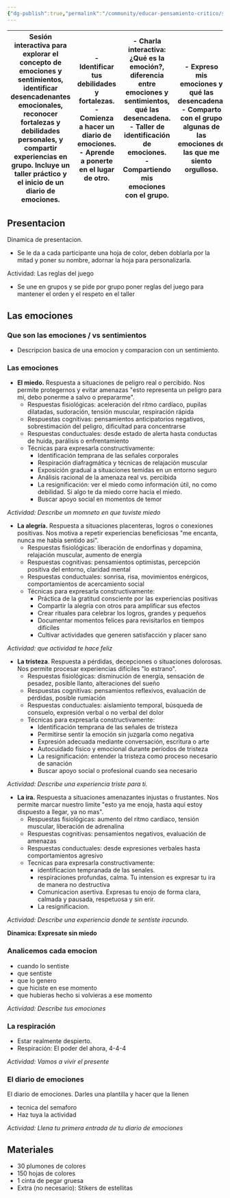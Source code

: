 ```yaml
---
{"dg-publish":true,"permalink":"/community/educar-pensamiento-critico/skeleton-reconocimiento-de-emociones/","created":"2025-04-02T09:10","updated":"2025-04-02T11:34"}
---
```


| Sesión interactiva para explorar el concepto de emociones y sentimientos, identificar desencadenantes emocionales, reconocer fortalezas y debilidades personales, y compartir experiencias en grupo. Incluye un taller práctico y el inicio de un diario de emociones. | - Identificar tus debilidades y fortalezas. <br> - Comienza a hacer un diario de emociones. <br> - Aprende a ponerte en el lugar de otro. | - Charla interactiva: ¿Qué es la emoción?, diferencia entre emociones y sentimientos, qué las desencadena. <br> - Taller de identificación de emociones. <br> - Compartiendo mis emociones con el grupo. | - Expreso mis emociones y qué las desencadena. <br> - Comparto con el grupo algunas de las emociones de las que me siento orgulloso. |
| ---------------------------------------------------------------------------------------------------------------------------------------------------------------------------------------------------------------------------------------------------------------------- | ----------------------------------------------------------------------------------------------------------------------------------------- | -------------------------------------------------------------------------------------------------------------------------------------------------------------------------------------------------------- | ------------------------------------------------------------------------------------------------------------------------------------ |

## Presentacion
Dinamica de presentacion.
- Se le da a cada participante una hoja de color, deben doblarla por la mitad y poner su nombre, adornar la hoja para personalizarla.

Actividad: Las reglas del juego
- Se une en grupos y se pide por grupo poner reglas del juego para mantener el orden y el respeto en el taller
## Las emociones
### Que son las emociones / vs sentimientos
- Descripcion basica de una emocion y comparacion con un sentimiento.
### Las emociones
- **El miedo.** Respuesta a situaciones de peligro real o percibido. Nos permite protegernos y evitar amenazas "esto representa un peligro para mí, debo ponerme a salvo o prepararme".
  - Respuestas fisiológicas: aceleración del ritmo cardíaco, pupilas dilatadas, sudoración, tensión muscular, respiración rápida
  - Respuestas cognitivas: pensamientos anticipatorios negativos, sobrestimación del peligro, dificultad para concentrarse
  - Respuestas conductuales: desde estado de alerta hasta conductas de huida, parálisis o enfrentamiento
  - Técnicas para expresarla constructivamente:
    - Identificación temprana de las señales corporales
    - Respiración diafragmática y técnicas de relajación muscular
    - Exposición gradual a situaciones temidas en un entorno seguro
    - Análisis racional de la amenaza real vs. percibida
    - La resignificación: ver el miedo como información útil, no como debilidad. Si algo te da miedo corre hacia el miedo.
    - Buscar apoyo social en momentos de temor

*Actividad: Describe un momneto en que tuviste miedo*

- **La alegría.** Respuesta a situaciones placenteras, logros o conexiones positivas. Nos motiva a repetir experiencias beneficiosas "me encanta, nunca me habia sentido asi".
  - Respuestas fisiológicas: liberación de endorfinas y dopamina, relajación muscular, aumento de energía
  - Respuestas cognitivas: pensamientos optimistas, percepción positiva del entorno, claridad mental
  - Respuestas conductuales: sonrisa, risa, movimientos enérgicos, comportamientos de acercamiento social
  - Técnicas para expresarla constructivamente:
    - Práctica de la gratitud consciente por las experiencias positivas
    - Compartir la alegría con otros para amplificar sus efectos
    - Crear rituales para celebrar los logros, grandes y pequeños
    - Documentar momentos felices para revisitarlos en tiempos difíciles
    - Cultivar actividades que generen satisfacción y placer sano

*Actividad: que actividad te hace feliz*

- **La tristeza**. Respuesta a pérdidas, decepciones o situaciones dolorosas. Nos permite procesar experiencias difíciles "lo estrano".
  - Respuestas fisiológicas: disminución de energía, sensación de pesadez, posible llanto, alteraciones del sueño
  - Respuestas cognitivas: pensamientos reflexivos, evaluación de pérdidas, posible rumiación
  - Respuestas conductuales: aislamiento temporal, búsqueda de consuelo, expresión verbal o no verbal del dolor
  - Técnicas para expresarla constructivamente:
    - Identificación temprana de las señales de tristeza
    - Permitirse sentir la emoción sin juzgarla como negativa
    - Expresión adecuada mediante conversación, escritura o arte
    - Autocuidado físico y emocional durante períodos de tristeza
    - La resignificación: entender la tristeza como proceso necesario de sanación
    - Buscar apoyo social o profesional cuando sea necesario

*Actividad: Describe una experiencia triste para ti.*

- **La ira.** Respuesta a situaciones amenazantes injustas o frustantes. Nos permite marcar nuestro limite "esto ya me enoja, hasta aquí estoy dispuesto a llegar, ya no mas".
	- Respuestas fisiológicas: aumento del ritmo cardíaco, tensión muscular, liberación de adrenalina
	- Respuestas cognitivas: pensamientos negativos, evaluación de amenazas
	- Respuestas conductuales: desde expresiones verbales hasta comportamientos agresivo
	- Tecnicas para expresarla constructivamente:
		- identificacion tempranada de las senales.
		- respiraciones profundas, calma. Tu intension es expresar tu ira de manera no destructiva
		- Comunicacion asertiva. Expresas tu enojo de forma clara, calmada y pausada, respetuosa y sin erir. 
		- La resignificacion.

*Actividad: Describe una experiencia donde te sentiste iracundo.*

**Dinamica: Expresate sin miedo**

### Analicemos cada emocion
- cuando lo sentiste
- que sentiste
- que lo genero
- que hiciste en ese momento
- que hubieras hecho si volvieras a ese momento

*Actividad: Describe tus emociones*
### La respiración
- Estar realmente despierto.
- Respiración: El poder del ahora, 4-4-4

*Actividad: Vamos a vivir el presente*
### El diario de emociones
El diario de emociones. Darles una plantilla y hacer que la llenen
- tecnica del semaforo
- Haz tuya la actividad

*Actividad: Llena tu primera entrada de tu diario de emociones*

## Materiales
- 30 plumones de colores
- 150 hojas de colores
- 1 cinta de pegar gruesa
- Extra (no necesario): Stikers de estellitas